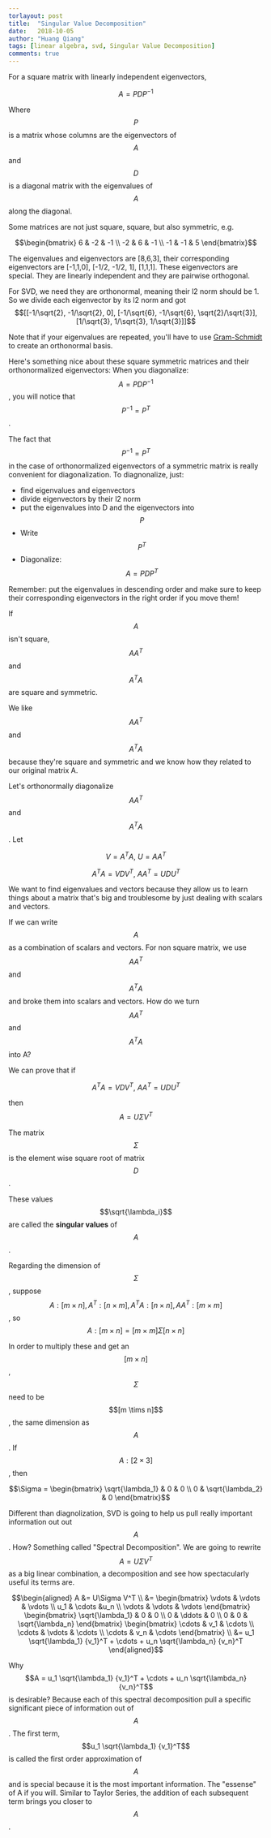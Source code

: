 ```yaml
---
torlayout: post
title:  "Singular Value Decomposition"
date:   2018-10-05
author: "Huang Qiang"
tags: [linear algebra, svd, Singular Value Decomposition]
comments: true
---
```


For a square matrix with linearly independent eigenvectors,

$$
A = PDP^{-1}
$$

Where $$P$$ is a matrix whose columns are the eigenvectors of $$A$$ and $$D$$ is a diagonal matrix with the eigenvalues of $$A$$ along the diagonal.

Some matrices are not just square, square, but also symmetric, e.g.

$$\begin{bmatrix} 
6 & -2 & -1 \\
-2 & 6 & -1 \\
-1 & -1 & 5
\end{bmatrix}$$

The eigenvalues and eigenvectors are [8,6,3], their corresponding eigenvectors are [-1,1,0], [-1/2, -1/2, 1], [1,1,1]. These eigenvectors are special. They are linearly independent and they are pairwise orthogonal.

For SVD, we need they are orthonormal, meaning their l2 norm should be 1. So we divide each eigenvector by its l2 norm and got $$[[-1/\sqrt{2}, -1/\sqrt{2}, 0], [-1/\sqrt{6}, -1/\sqrt{6}, \sqrt{2}/\sqrt{3}], [1/\sqrt{3}, 1/\sqrt{3}, 1/\sqrt{3}]]$$

Note that if your eigenvalues are repeated, you'll have to use [Gram-Schmidt](https://en.wikipedia.org/wiki/Gram%E2%80%93Schmidt_process) to create an orthonormal basis.

Here's something nice about these square symmetric matrices and their orthonormalized eigenvectors: When you diagonalize: $$A = PDP^{-1}$$, you will notice that $$P^{-1} = P^T$$.

The fact that $$P^{-1} = P^T$$ in the case of orthonormalized eigenvectors of a symmetric matrix is really convenient for diagonalization. To diagnonalize, just:

- find eigenvalues and eigenvectors
- divide eigenvectors by their l2 norm
- put the eigenvalues into D and the eigenvectors into $$P$$
- Write $$P^T$$
- Diagonalize: $$A = PDP^T$$

Remember: put the eigenvalues in descending order and make sure to keep their corresponding eigenvectors in the right order if you move them!

If $$A$$ isn't square, $$AA^T$$ and $$A^TA$$ are square and symmetric.

We like $$AA^T$$ and $$A^TA$$ because they're square and symmetric and we know how they related to our original matrix A.

Let's orthonormally diagonalize $$AA^T$$ and $$A^TA$$. Let

$$V = A^T A,\ U = A A^T$$

$$A^T A = VD V^T,\ A A^T = UD U^T$$

We want to find eigenvalues and vectors because they allow us to learn things about a matrix that's big and troublesome by just dealing with scalars and vectors.

If we can write $$A$$ as a combination of scalars and vectors. For non square matrix, we use $$AA^T$$ and $$A^TA$$ and broke them into scalars and vectors. How do we turn $$AA^T$$ and $$A^TA$$ into A?

We can prove that if 

$$A^TA = VDV^T,\ AA^T = UDU^T$$

then $$A = U \Sigma V^T$$

The matrix $$\Sigma$$ is the element wise square root of matrix $$D$$.

These values $$\sqrt{\lambda_i}$$ are called the **singular values** of $$A$$.

Regarding the dimension of $$\Sigma$$, suppose $$A: [m\times n], A^T:[n\times m], A^TA: [n \times n], AA^T: [m \times m]$$, so $$A: [m \times n] = [m\times m] \Sigma [n \times n]$$

In order to multiply these and get an $$[m \times n]$$, $$\Sigma$$ need to be $$[m \tims n]$$, the same dimension as $$A$$. If $$A: [2 \times 3]$$, then 

$$\Sigma = \begin{bmatrix} 
\sqrt{\lambda_1} & 0 & 0 \\
0 & \sqrt{\lambda_2} & 0
\end{bmatrix}$$

Different than diagnolization, SVD is going to help us pull really important information out out $$A$$. How? Something called "Spectral Decomposition". We are going to rewrite $$A = U \Sigma V^T$$ as a big linear combination, a decomposition and see how spectacularly useful its terms are.

$$\begin{aligned}
A &= U\Sigma V^T \\
  &= \begin{bmatrix} 
     \vdots & \vdots & \vdots \\
     u_1 & \cdots &u_n \\
     \vdots & \vdots & \vdots
     \end{bmatrix}
     \begin{bmatrix}
     \sqrt{\lambda_1} & 0 & 0 \\
     0 & \ddots & 0 \\
     0 & 0 & \sqrt{\lambda_n}
     \end{bmatrix}
     \begin{bmatrix} 
     \cdots & v_1 & \cdots \\
     \cdots & \vdots & \cdots \\
     \cdots & v_n & \cdots
     \end{bmatrix} \\
  &= u_1 \sqrt{\lambda_1} {v_1}^T + \cdots + u_n \sqrt{\lambda_n} {v_n}^T
\end{aligned}$$

Why $$A = u_1 \sqrt{\lambda_1} {v_1}^T + \cdots + u_n \sqrt{\lambda_n} {v_n}^T$$ is desirable? Because each of this spectral decomposition pull a specific significant piece of information out of $$A$$. The first term, $$u_1 \sqrt{\lambda_1} {v_1}^T$$ is called the first order approximation of $$A$$ and is special because it is the most important information. The "essense" of A if you will. Similar to Taylor Series, the addition of each subsequent term brings you closer to $$A$$.
